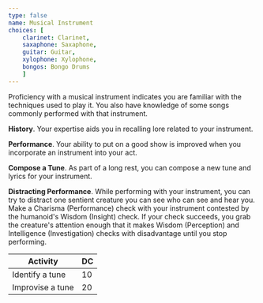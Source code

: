 ```yaml
---
type: false
name: Musical Instrument
choices: [
    clarinet: Clarinet,
    saxaphone: Saxaphone,
    guitar: Guitar, 
    xylophone: Xylophone,
    bongos: Bongo Drums
    ]
---
```

Proficiency with a musical instrument indicates you are familiar with the techniques used to play it. You also have
knowledge of some songs commonly performed with that instrument.

__History__. Your expertise aids you in recalling lore related to your instrument.

__Performance__. Your ability to put on a good show is improved when you incorporate an instrument into your act.

__Compose a Tune__. As part of a long rest, you can compose a new tune and lyrics for your instrument.

__Distracting Performance__. While performing with your instrument, you can try to distract one sentient creature
you can see who can see and hear you. Make a Charisma (Performance) check with your instrument contested by the humanoid's Wisdom (Insight)
check. If your check succeeds, you grab the creature's attention enough that it makes Wisdom (Perception) and
Intelligence (Investigation) checks with disadvantage until you stop performing.

Activity | DC
--- | ---
Identify a tune | 10
Improvise a tune | 20